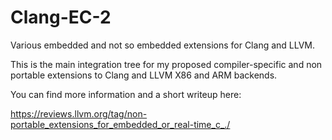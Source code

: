 # Clang-EC-2
Various embedded and not so embedded extensions for Clang and LLVM.

This is the main integration tree for my proposed compiler-specific and non
portable extensions to Clang and LLVM X86 and ARM backends.

You can find more information and a short writeup here:

https://reviews.llvm.org/tag/non-portable_extensions_for_embedded_or_real-time_c_./
